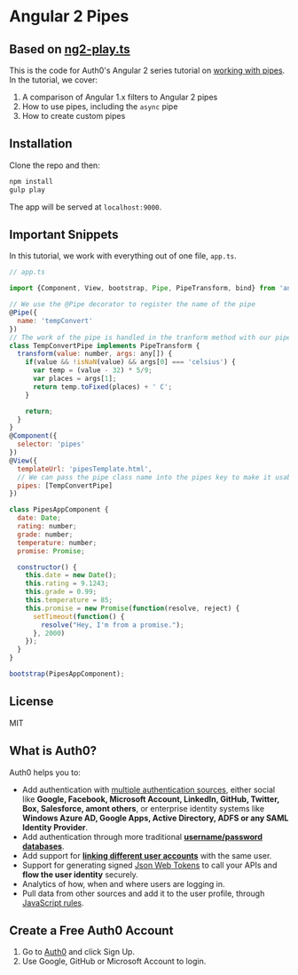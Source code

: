 # Angular 2 Pipes
## Based on [ng2-play.ts](https://github.com/pkozlowski-opensource/ng2-play)

This is the code for Auth0's Angular 2 series tutorial on [working with pipes](#). In the tutorial, we cover: 

1. A comparison of Angular 1.x filters to Angular 2 pipes
2. How to use pipes, including the `async` pipe
3. How to create custom pipes

## Installation

Clone the repo and then:

```bash
npm install
gulp play
```

The app will be served at `localhost:9000`.

## Important Snippets

In this tutorial, we work with everything out of one file, `app.ts`.

```js
// app.ts

import {Component, View, bootstrap, Pipe, PipeTransform, bind} from 'angular2/angular2';

// We use the @Pipe decorator to register the name of the pipe
@Pipe({
  name: 'tempConvert'
})
// The work of the pipe is handled in the tranform method with our pipe's class
class TempConvertPipe implements PipeTransform {
  transform(value: number, args: any[]) {
    if(value && !isNaN(value) && args[0] === 'celsius') {
      var temp = (value - 32) * 5/9;
      var places = args[1];
      return temp.toFixed(places) + ' C';       
    }

    return;
  }
}
@Component({
  selector: 'pipes'
})
@View({
  templateUrl: 'pipesTemplate.html',
  // We can pass the pipe class name into the pipes key to make it usable in our views
  pipes: [TempConvertPipe]
})

class PipesAppComponent {
  date: Date;
  rating: number;
  grade: number;
  temperature: number;
  promise: Promise;

  constructor() {
    this.date = new Date();
    this.rating = 9.1243;
    this.grade = 0.99;
    this.temperature = 85;
    this.promise = new Promise(function(resolve, reject) {
      setTimeout(function() {
        resolve("Hey, I'm from a promise.");
      }, 2000)
    });
  }
}

bootstrap(PipesAppComponent);
```

## License
MIT

## What is Auth0?

Auth0 helps you to:

* Add authentication with [multiple authentication sources](https://docs.auth0.com/identityproviders), either social like **Google, Facebook, Microsoft Account, LinkedIn, GitHub, Twitter, Box, Salesforce, amont others**, or enterprise identity systems like **Windows Azure AD, Google Apps, Active Directory, ADFS or any SAML Identity Provider**.
* Add authentication through more traditional **[username/password databases](https://docs.auth0.com/mysql-connection-tutorial)**.
* Add support for **[linking different user accounts](https://docs.auth0.com/link-accounts)** with the same user.
* Support for generating signed [Json Web Tokens](https://docs.auth0.com/jwt) to call your APIs and **flow the user identity** securely.
* Analytics of how, when and where users are logging in.
* Pull data from other sources and add it to the user profile, through [JavaScript rules](https://docs.auth0.com/rules).

## Create a Free Auth0 Account

1. Go to [Auth0](https://auth0.com) and click Sign Up.
2. Use Google, GitHub or Microsoft Account to login.